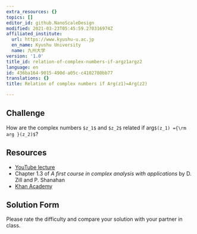 ```yaml
---
extra_resources: {}
topics: []
editor_id: github.NanoScaleDesign
modified: 2021-03-23T05:45:59.270316974Z
affiliated_institute:
  url: https://www.kyushu-u.ac.jp
  en_name: Kyushu University
  name: 九州大学
version: '1.0'
title_id: relation-of-complex-numbers-if-argz1argz2
language: en
id: 436ba164-9015-490d-a05c-c4102780bb77
translations: {}
title: Relation of complex numbers if Arg(z1)=Arg(z2)

---
```


## Challenge
How are the complex numbers `$z_1$` and `$z_2$` related if arg`$(z_1) ={\rm arg }(z_2)$`?


## Resources
- [YouTube lecture](https://www.youtube.com/watch?v=Gs9PCYiL1BE&list=PLi7yHjesblV0sSfZzWdSUXGO683n_nJdQ&index=3)
- Chapter 1.3 of *A first course in complex analysis with applications* by D. Zill and P. Shanahan
- [Khan Academy](https://www.khanacademy.org/math/precalculus/imaginary-and-complex-numbers#polar-form-of-complex-numbers)


## Solution Form
Please rate the difficulty and compare your solution with your partner in class.



